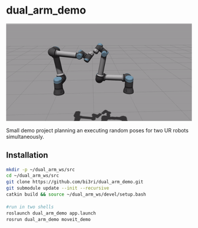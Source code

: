 # dual_arm_demo

![dual arm](https://github.com/bi3ri/dual_arm_demo/blob/main/dual_arm_demo.gif?raw=true)

Small demo project planning an executing random poses for two UR robots simultaneously. 

## Installation
```bash
mkdir -p ~/dual_arm_ws/src
cd ~/dual_arm_ws/src
git clone https://github.com/bi3ri/dual_arm_demo.git
git submodule update --init --recursive
catkin build && source ~/dual_arm_ws/devel/setup.bash

#run in two shells
roslaunch dual_arm_demo app.launch 
rosrun dual_arm_demo moveit_demo
```